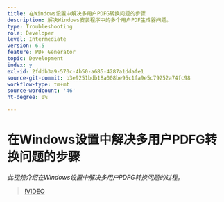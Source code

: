```yaml
---
title: 在Windows设置中解决多用户PDFG转换问题的步骤
description: 解决Windows安装程序中的多个用户PDF生成器问题。
type: Troubleshooting
role: Developer
level: Intermediate
version: 6.5
feature: PDF Generator
topic: Development
index: y
exl-id: 2fddb3a9-570c-4b50-a685-4287a1ddafe1
source-git-commit: b3e9251bdb18a008be95c1fa9e5c79252a74fc98
workflow-type: tm+mt
source-wordcount: '46'
ht-degree: 0%

---
```


# 在Windows设置中解决多用户PDFG转换问题的步骤

*此视频介绍在Windows设置中解决多用户PDFG转换问题的过程。*

>[!VIDEO](https://video.tv.adobe.com/v/335550?quality=12&learn=on)
